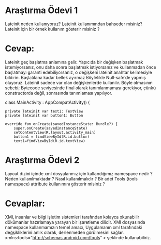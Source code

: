 
# Araştırma Ödevi 1 
Lateinit neden kullanıyoruz?
Lateinit kullanımından bahseder misiniz?
Lateinit için bir örnek kullanım gösterir misiniz ?

# Cevap:
Lateinit geç başlatma anlamına gelir. Yapıcıda bir değişken başlatmak istemiyorsanız, onu daha sonra başlatmak istiyorsanız ve
kullanmadan önce başlatmayı garanti edebiliyorsanız, o değişkeni lateinit anahtar kelimesiyle bildirin. Başlatılana kadar bellek ayırmaz
Böylelikle Null-safe’de yapmış oluyoruz. Lateinit sadece var olan değişkenlerde kullanılır. Böyle olmasının sebebi; Bytecode seviyesinde final
olarak tanımlanmaması gerekiyor, çünkü constructorda değil, sonrasında tanımlaması yapılıyor.

class MainActivity : AppCompatActivity() {

    private lateinit var text1: TextView
    private lateinit var button1: Button

    override fun onCreate(savedInstanceState: Bundle?) {
        super.onCreate(savedInstanceState)
        setContentView(R.layout.activity_main)
        button1 = findViewById(R.id.button)
        text1=findViewById(R.id.textView)
        
        

# Araştırma Ödevi 2
Layout dizini içinde xml dosyalarımız için kullandığımız namespace nedir ?
Neden kullanılmaktadır ?
Nasıl kullanılmalıdır ?
Bir adet Tools (tools namespace) attribute kullanımını gösterir misiniz ?
# Cevaplar:
XMl, insanlar ve bilgi işletim sistemleri tarafından kolayca okunabilir dökümanlar hazırlamaya yarayan bir işaretleme dilidir.
XMl dosyasında namespace kullanmamızın temel amacı, Uygulamanın xml tarafındaki değşikliklerini anlık olarak, derlenmeden görülmesini sağlar. 
xmlns:tools="http://schemas.android.com/tools" > şeklinde kullanabiliriz.
